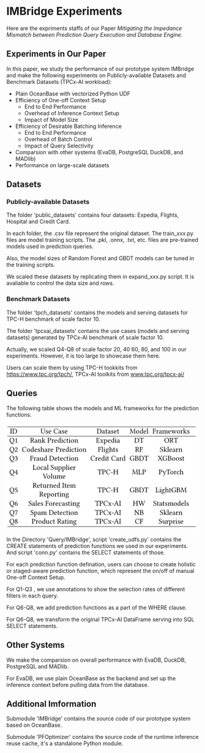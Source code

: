 # IMBridge Experiments

Here are the expriments staffs of our Paper *Mitigating the Impedance Mismatch between Prediction Query Execution and Database Engine*.

## Experiments in Our Paper

In this paper, we study the performance of our prototype system IMBridge and make the following experiments on Publicly-available Datasets and Benchmark Datasets (TPCx-AI workload):
* Plain OceanBase with vectorized Python UDF
* Efficiency of One-off Context Setup
    * End to End Performance
    * Overhead of Inference Context Setup
    * Impact of Model Size
* Efficiency of Desirable Batching Inference
    * End to End Performance
    * Overhead of Batch Control
    * Impact of Query Selectivity
* Comparsion with other systems (EvaDB, PostgreSQL DuckDB, and MADlib)
* Performance on large-scale datasets

## Datasets

### Publicly-available Datasets

The folder 'public_datasets' contains four datasets: Expedia, Flights, Hospital and Credit Card.

In each folder, the .csv file represent the original dataset. The train_xxx.py files are model training scripts. The .pkl, .onnx, .txt, etc. files are pre-trained models used in prediction queries.

Also, the model sizes of Random Forest and GBDT models can be tuned in the training scripts.

We scaled these datasets by replicating them in expand_xxx.py script. It is avaliable to control the data size and rows.

### Benchmark Datasets
The folder 'tpch_datasets' contains the models and serving datasets for TPC-H benchmark of scale factor 10. 

The folder 'tpcxai_datasets' contains the use cases (models and serving datasets) generated by TPCx-AI benchmark of scale factor 10. 

Actually, we scaled Q4-Q8 of scale factor 20, 40 60, 80, and 100 in our experiments. However, it is too large to showcase them here. 

Users can scale them by using TPC-H tookkits from https://www.tpc.org/tpch/, TPCx-AI toolkits from www.tpc.org/tpcx-ai/ 

## Queries

The following table shows the models and ML frameworks for the prediction functions.

![Queries](./Standard_IMBridge_Queries.png)

In the Directory 'Query/IMBridge',  script 'create_udfs.py' contains the CREATE statements of prediction functions we used in our experiments. And script 'conn.py' contains the SELECT statements of those.

For each prediction function defination, users can choose to create holistic or staged-aware prediction function, which represent the on/off of manual One-off Context Setup.

For Q1-Q3 , we use annotations to show the selection rates of different filters in each query.

For Q6-Q8, we add prediction functions as a part of the WHERE clause.

For Q6-Q8, we transform the original TPCx-AI DataFrame serving into SQL SELECT statements.

## Other Systems

We make the comparsion on overall performance with EvaDB, DuckDB, PostgreSQL and MADlib.

For EvaDB, we use plain OceanBase as the backend and set up the inference context before pulling data from the database.

## Additional Imformation

Submodule 'IMBridge' contains the source code of our prototype system based on OceanBase.

Submodule 'PFOptimizer' contains the source code of the runtime inference reuse cache, it's a standalone Python module.